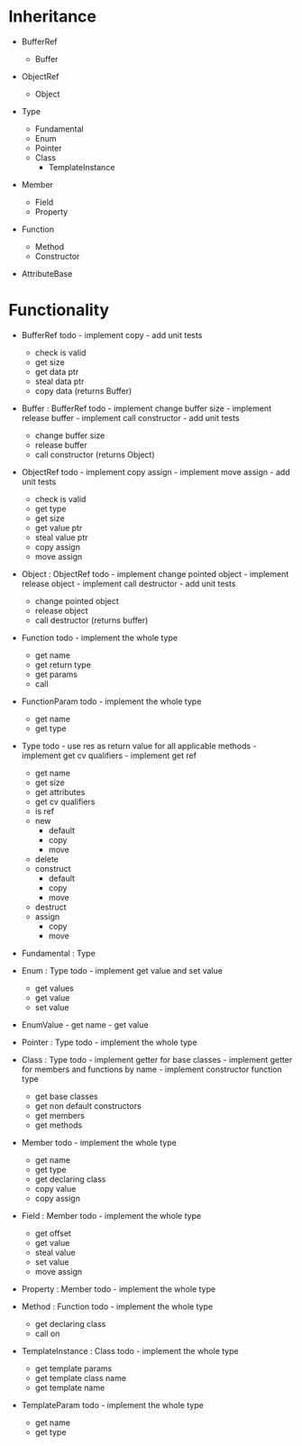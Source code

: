 # Inheritance

- BufferRef
    - Buffer

- ObjectRef
    - Object

- Type
    - Fundamental
    - Enum
    - Pointer
    - Class
        - TemplateInstance

- Member
    - Field
    - Property

- Function
    - Method
    - Constructor

- AttributeBase

# Functionality

- BufferRef
    todo 
        - implement copy
        - add unit tests

    - check is valid
    - get size
    - get data ptr
    - steal data ptr
    - copy data (returns Buffer)

- Buffer : BufferRef
    todo 
        - implement change buffer size
        - implement release buffer
        - implement call constructor
        - add unit tests

    - change buffer size
    - release buffer
    - call constructor (returns Object)

- ObjectRef
    todo
        - implement copy assign
        - implement move assign
        - add unit tests

    - check is valid
    - get type
    - get size
    - get value ptr
    - steal value ptr
    - copy assign
    - move assign

- Object : ObjectRef
    todo 
        - implement change pointed object
        - implement release object
        - implement call destructor
        - add unit tests

    - change pointed object
    - release object
    - call destructor (returns buffer)

- Function
    todo - implement the whole type

    - get name
    - get return type
    - get params
    - call

- FunctionParam
    todo - implement the whole type

    - get name
    - get type

- Type
    todo 
        - use res as return value for all applicable methods
        - implement get cv qualifiers
        - implement get ref

    - get name
    - get size
    - get attributes
    - get cv qualifiers
    - is ref
    - new
        - default
        - copy
        - move
    - delete
    - construct
        - default
        - copy
        - move
    - destruct
    - assign
        - copy
        - move

- Fundamental : Type

- Enum : Type
    todo - implement get value and set value 

    - get values
    - get value
    - set value

- EnumValue
        - get name
        - get value

- Pointer : Type
    todo - implement the whole type

- Class : Type
    todo 
        - implement getter for base classes
        - implement getter for members and functions by name
        - implement constructor function type

    - get base classes
    - get non default constructors
    - get members
    - get methods

- Member
    todo - implement the whole type

    - get name
    - get type
    - get declaring class
    - copy value
    - copy assign

- Field : Member
    todo - implement the whole type

    - get offset
    - get value
    - steal value
    - set value
    - move assign

- Property : Member
    todo - implement the whole type

- Method : Function
    todo - implement the whole type

    - get declaring class
    - call on
    
- TemplateInstance : Class
    todo - implement the whole type

    - get template params
    - get template class name
    - get template name

- TemplateParam
    todo - implement the whole type

    - get name
    - get type